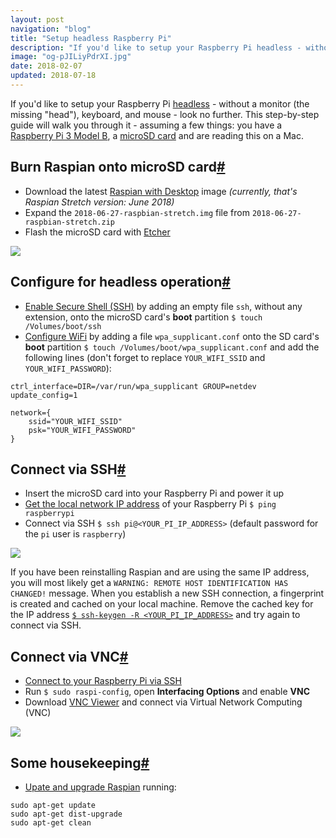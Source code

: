 ```yaml
---
layout: post
navigation: "blog"
title: "Setup headless Raspberry Pi"
description: "If you'd like to setup your Raspberry Pi headless - without a monitor (the missing &quot;head&quot;), keyboard, and mouse - look no further. This step-by-step guide will walk you through it."
image: "og-pJILiyPdrXI.jpg"
date: 2018-02-07
updated: 2018-07-18
---
```


If you'd like to setup your Raspberry Pi <a target="_blank" href="https://en.wikipedia.org/wiki/Headless_computer">headless</a> - without a monitor (the missing &quot;head&quot;), keyboard, and mouse - look no further. This step-by-step guide will walk you through it - assuming a few things: you have a <a target="_blank" href="https://www.raspberrypi.org/products/raspberry-pi-3-model-b/">Raspberry Pi 3 Model B</a>, a <a target="_blank" href="https://www.amazon.com/b/?node=3015433011">microSD card</a> and are reading this on a Mac.

<h2 id="burn-raspian-onto-microsd-card" class="has-permalink">Burn Raspian onto microSD card<a class="permalink" title="Permalink" href="#burn-raspian-onto-microsd-card">#</a></h2>

- Download the latest <a target="_blank" href="https://www.raspberrypi.org/downloads/raspbian/">Raspian with Desktop</a> image *(currently, that's Raspian Stretch version: June 2018)*
- Expand the `2018-06-27-raspbian-stretch.img` file from `2018-06-27-raspbian-stretch.zip`
- Flash the microSD card with <a target="_blank" href="https://etcher.io/">Etcher</a>

<img src="{{ site.url }}/content/img/setup-headless-raspberry-pi-01-2.png" />

<h2 id="configure-for-headless-operation" class="has-permalink">Configure for headless operation<a class="permalink" title="Permalink" href="#configure-for-headless-operation">#</a></h2>

- <a target="_blank" href="https://www.raspberrypi.org/documentation/remote-access/ssh/">Enable Secure Shell (SSH)</a> by adding an empty file `ssh`, without any extension, onto the microSD card's **boot** partition `$ touch /Volumes/boot/ssh`
- <a target="_blank" href="https://raspberrypi.stackexchange.com/a/37921">Configure WiFi</a> by adding a file `wpa_supplicant.conf` onto the SD card's **boot** partition `$ touch /Volumes/boot/wpa_supplicant.conf` and add the following lines (don't forget to replace `YOUR_WIFI_SSID` and `YOUR_WIFI_PASSWORD`):

```
ctrl_interface=DIR=/var/run/wpa_supplicant GROUP=netdev
update_config=1

network={
    ssid="YOUR_WIFI_SSID"
    psk="YOUR_WIFI_PASSWORD"
}
```

<h2 id="connect-via-ssh" class="has-permalink">Connect via SSH<a class="permalink" title="Permalink" href="#connect-via-ssh">#</a></h2>

- Insert the microSD card into your Raspberry Pi and power it up
- <a target="_blank" href="https://raspberrypi.stackexchange.com/q/13936/80323">Get the local network IP address</a> of your Raspberry Pi `$ ping raspberrypi`
- Connect via SSH `$ ssh pi@<YOUR_PI_IP_ADDRESS>` (default password for the `pi` user is `raspberry`)

<img src="{{ site.url }}/content/img/setup-headless-raspberry-pi-02.png" />

If you have been reinstalling Raspian and are using the same IP address, you will most likely get a `WARNING: REMOTE HOST IDENTIFICATION HAS CHANGED!` message. When you establish a new SSH connection, a fingerprint is created and cached on your local machine. Remove the cached key for the IP address <a target="_blank" href="https://linux.die.net/man/1/ssh-keygen">`$ ssh-keygen -R <YOUR_PI_IP_ADDRESS>`</a> and try again to connect via SSH.

<h2 id="connect-via-vnc" class="has-permalink">Connect via VNC<a class="permalink" title="Permalink" href="#connect-via-vnc">#</a></h2>

- [Connect to your Raspberry Pi via SSH](#connect-via-ssh)
- Run `$ sudo raspi-config`, open **Interfacing Options** and enable **VNC**
- Download [VNC Viewer](https://www.realvnc.com/en/connect/download/viewer/) and connect via Virtual Network Computing (VNC)

<img src="{{ site.url }}/content/img/setup-headless-raspberry-pi-03.png" />

<h2 id="some-housekeeping" class="has-permalink">Some housekeeping<a class="permalink" title="Permalink" href="#some-housekeeping">#</a></h2>

- [Upate and upgrade Raspian](https://www.raspberrypi.org/documentation/raspbian/updating.md) running:

```
sudo apt-get update
sudo apt-get dist-upgrade
sudo apt-get clean
```